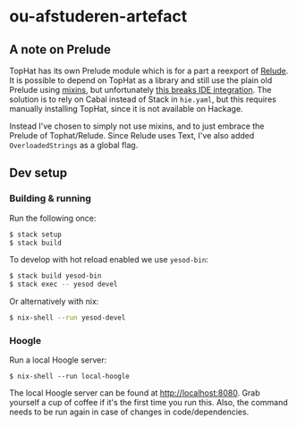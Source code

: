 # ou-afstuderen-artefact

## A note on Prelude

TopHat has its own Prelude module which is for a part a reexport of
[Relude](https://github.com/kowainik/relude). It is possible to depend on TopHat
as a library and still use the plain old Prelude using
[mixins](https://cabal.readthedocs.io/en/3.4/cabal-package.html#pkg-field-mixins),
but unfortunately [this breaks IDE
integration](https://github.com/haskell/haskell-language-server/issues/1415).
The solution is to rely on Cabal instead of Stack in `hie.yaml`, but this
requires manually installing TopHat, since it is not available on Hackage.

Instead I've chosen to simply not use mixins, and to just embrace the Prelude of
Tophat/Relude. Since Relude uses Text, I've also added `OverloadedStrings` as a
global flag.

## Dev setup

### Building & running

Run the following once:

```bash
$ stack setup
$ stack build
```

To develop with hot reload enabled we use `yesod-bin`:

```bash
$ stack build yesod-bin
$ stack exec -- yesod devel
```

Or alternatively with nix:

```bash
$ nix-shell --run yesod-devel
```

### Hoogle

Run a local Hoogle server:

```
$ nix-shell --run local-hoogle
```

The local Hoogle server can be found at
[http://localhost:8080](http://localhost:8080). Grab yourself a cup of coffee if
it's the first time you run this. Also, the command needs to be run again in
case of changes in code/dependencies.
